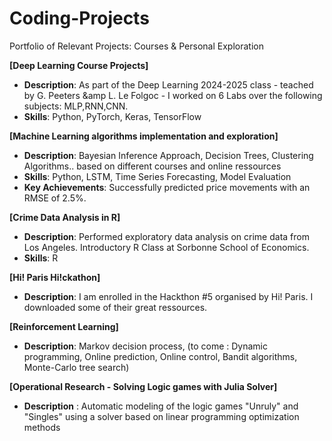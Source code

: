 # Coding-Projects
Portfolio of Relevant Projects: Courses &amp; Personal Exploration

**[Deep Learning Course Projects]**  
   - **Description**: As part of the Deep Learning 2024-2025 class - teached by G. Peeters &amp L. Le Folgoc - I worked on 6 Labs over the following subjects: MLP,RNN,CNN. 
   - **Skills**: Python, PyTorch, Keras, TensorFlow 

**[Machine Learning algorithms implementation and exploration]**  
   - **Description**: Bayesian Inference Approach, Decision Trees, Clustering Algorithms.. based on different courses and online ressources
   - **Skills**: Python, LSTM, Time Series Forecasting, Model Evaluation
   - **Key Achievements**: Successfully predicted price movements with an RMSE of 2.5%.

**[Crime Data Analysis in R]**  
   - **Description**: Performed exploratory data analysis on crime data from Los Angeles. Introductory R Class at Sorbonne School of Economics.
   - **Skills**: R

**[Hi! Paris Hi!ckathon]**  
   - **Description**: I am enrolled in the Hackthon #5 organised by Hi! Paris. I downloaded some of their great ressources.

**[Reinforcement Learning]**  
   - **Description**: Markov decision process, (to come : Dynamic programming, Online prediction, Online control, Bandit algorithms, Monte-Carlo tree search)

**[Operational Research - Solving Logic games with Julia Solver]**
  - **Description** : Automatic modeling of the logic games "Unruly" and "Singles" using a solver based on linear programming optimization methods


